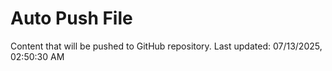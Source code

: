 # Auto Push File

Content that will be pushed to GitHub repository.
Last updated: 07/13/2025, 02:50:30 AM
